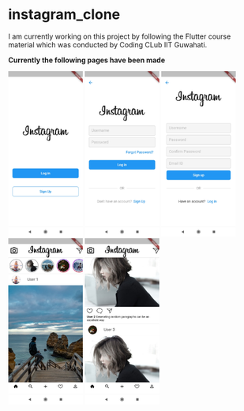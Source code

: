 # instagram_clone

I am currently working on this project by following the Flutter course material which was conducted by Coding CLub IIT Guwahati.

<b>Currently the following pages have been made</b>

<img src="readmeAssets\Flutter_pics\choices.jpg" width=30%>  <img src="readmeAssets\Flutter_pics\login.jpg" width=30%>  <img src="readmeAssets\Flutter_pics\signup.jpg" width=30%>
<br>
<img src="readmeAssets\Flutter_pics\home1.jpg" width=30%>  <img src="readmeAssets\Flutter_pics\home2.jpg" width=30%>
<br>
